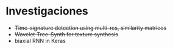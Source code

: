 # Investigaciones

* ~~Time-signature detection using multi-res, similarity matrices~~
* ~~Wavelet-Tree-Synth for texture synthesis~~
* biaxial RNN in Keras
